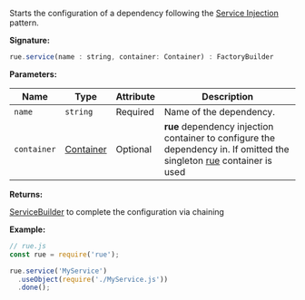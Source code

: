 Starts the configuration of a dependency following the
[Service Injection](../user-guide/injection-patterns.md#service-injection)
pattern.

**Signature:**

```javascript
rue.service(name : string, container: Container) : FactoryBuilder
```

**Parameters:**

| Name | Type | Attribute | Description |
| ---- | ---- | --------- | ----------- |
| `name` | `string` | Required | Name of the dependency. |
| `container` | [Container](./class-container.md) | Optional | **rue** dependency injection container to configure the dependency in. If omitted the singleton [rue](./rue.md) container is used |

**Returns:**

[ServiceBuilder](./class-service-builder.md) to complete the configuration via chaining

**Example:**

```javascript hl_lines="4"
// rue.js
const rue = require('rue');

rue.service('MyService')
  .useObject(require('./MyService.js'))
  .done();
```
